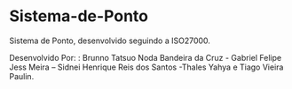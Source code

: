 # Sistema-de-Ponto
Sistema de Ponto, desenvolvido seguindo a ISO27000.

Desenvolvido Por: : Brunno Tatsuo Noda Bandeira da Cruz - Gabriel Felipe Jess Meira – Sidnei Henrique Reis dos Santos -Thales Yahya e Tiago Vieira Paulin.
